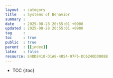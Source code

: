 ```yaml
---
layout  : category 
title   : Systems of Behavior
summary : 
date    : 2025-08-28 20:55:01 +0900
updated : 2025-08-28 20:55:01 +0900
tag     : 
toc     : true
public  : true
parent  : [[index]] 
latex   : false
resource: E4DD8410-D1A8-4054-97F5-DC6240D3008B
---
```

* TOC
{:toc}

# 
